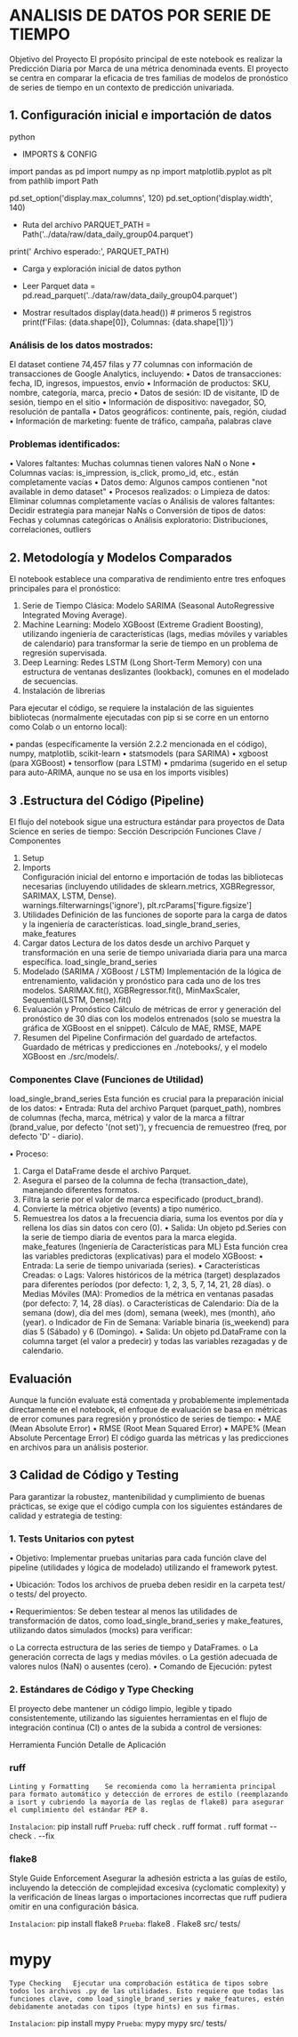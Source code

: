 
# ANALISIS DE DATOS POR SERIE DE TIEMPO


 Objetivo del Proyecto
El propósito principal de este notebook es realizar la Predicción Diaria por Marca  de una métrica denominada events. El proyecto se centra en comparar la eficacia de tres familias de modelos de pronóstico de series de tiempo en un contexto de predicción univariada.
## 1.	Configuración inicial e importación de datos
   python

* IMPORTS & CONFIG

import pandas as pd
import numpy as np
import matplotlib.pyplot as plt
from pathlib import Path

pd.set_option('display.max_columns', 120)
pd.set_option('display.width', 140)

* Ruta del archivo
PARQUET_PATH = Path('../data/raw/data_daily_group04.parquet')

print(' Archivo esperado:', PARQUET_PATH)
* Carga y exploración inicial de datos
python
* Leer Parquet
   data = pd.read_parquet('../data/raw/data_daily_group04.parquet')

*  Mostrar resultados
   display(data.head())  # primeros 5 registros
   print(f'Filas: {data.shape[0]}, Columnas: {data.shape[1]}')

### Análisis de los datos mostrados:

   El dataset contiene 74,457 filas y 77 columnas con información de transacciones de Google Analytics, incluyendo:
•	Datos de transacciones: fecha, ID, ingresos, impuestos, envío
•	Información de productos: SKU, nombre, categoría, marca, precio
•	Datos de sesión: ID de visitante, ID de sesión, tiempo en el sitio
•	Información de dispositivo: navegador, SO, resolución de pantalla
•	Datos geográficos: continente, país, región, ciudad
•	Información de marketing: fuente de tráfico, campaña, palabras clave

### Problemas identificados:

•	Valores faltantes: Muchas columnas tienen valores NaN o None
•	Columnas vacías: is_impression, is_click, promo_id, etc., están completamente vacías
•	Datos demo: Algunos campos contienen "not available in demo dataset"
•	Procesos realizados:
   o	Limpieza de datos: Eliminar columnas completamente vacías
   o	Análisis de valores faltantes: Decidir estrategia para manejar NaNs
   o	Conversión de tipos de datos: Fechas y columnas categóricas
   o	Análisis exploratorio: Distribuciones, correlaciones, outliers

## 2. Metodología y Modelos Comparados

El notebook establece una comparativa de rendimiento entre tres enfoques principales para el pronóstico:
1.	Serie de Tiempo Clásica: Modelo SARIMA (Seasonal AutoRegressive Integrated Moving Average).
2.	Machine Learning: Modelo XGBoost (Extreme Gradient Boosting), utilizando ingeniería de características (lags, medias móviles y variables de calendario) para transformar la serie de tiempo en un problema de regresión supervisada.
3.	Deep Learning: Redes LSTM (Long Short-Term Memory) con una estructura de ventanas deslizantes (lookback), comunes en el modelado de secuencias.
6.	Instalación de librerias

Para ejecutar el código, se requiere la instalación de las siguientes bibliotecas (normalmente ejecutadas con pip si se corre en un entorno como Colab o un entorno local):

•	pandas (específicamente la versión 2.2.2 mencionada en el código), numpy, matplotlib, scikit-learn
•	statsmodels (para SARIMA)
•	xgboost (para XGBoost)
•	tensorflow (para LSTM)
•	pmdarima (sugerido en el setup para auto-ARIMA, aunque no se usa en los imports visibles)

## 3 .Estructura del Código (Pipeline)

El flujo del notebook sigue una estructura estándar para proyectos de Data Science en series de tiempo:
Sección	Descripción	Funciones Clave / Componentes

1) Setup  
2) Imports	
   Configuración inicial del entorno e importación de todas las bibliotecas necesarias (incluyendo utilidades de sklearn.metrics, XGBRegressor, SARIMAX, LSTM, Dense).	
   warnings.filterwarnings('ignore'), plt.rcParams['figure.figsize']
3) Utilidades	Definición de las funciones de soporte para la carga de datos y la ingeniería de características.	load_single_brand_series, make_features
4) Cargar datos	Lectura de los datos desde un archivo Parquet y transformación en una serie de tiempo univariada diaria para una marca específica.
load_single_brand_series
5) Modelado (SARIMA / XGBoost / LSTM)	Implementación de la lógica de entrenamiento, validación y pronóstico para cada uno de los tres modelos.
SARIMAX.fit(), XGBRegressor.fit(), MinMaxScaler, Sequential(LSTM, Dense).fit()
6) Evaluación y Pronóstico	Cálculo de métricas de error y generación del pronóstico de 30 días con los modelos entrenados (solo se muestra la gráfica de XGBoost en el snippet).	Cálculo de MAE, RMSE, MAPE
7) Resumen del Pipeline	Confirmación del guardado de artefactos.	
Guardado de métricas y predicciones en ./notebooks/, y el modelo XGBoost en ./src/models/.



###	Componentes Clave (Funciones de Utilidad)
load_single_brand_series
Esta función es crucial para la preparación inicial de los datos:
•	Entrada: Ruta del archivo Parquet (parquet_path), nombres de columnas (fecha, marca, métrica) y valor de la marca a filtrar (brand_value, por defecto '(not set)'), y frecuencia de remuestreo (freq, por defecto 'D' - diario).

•	Proceso:

1.	Carga el DataFrame desde el archivo Parquet.
2.	Asegura el parseo de la columna de fecha (transaction_date), manejando diferentes formatos.
3.	Filtra la serie por el valor de marca especificado (product_brand).
4.	Convierte la métrica objetivo (events) a tipo numérico.
5.	Remuestrea los datos a la frecuencia diaria, suma los eventos por día y rellena los días sin datos con cero (0).
•	Salida: Un objeto pd.Series con la serie de tiempo diaria de eventos para la marca elegida.
make_features (Ingeniería de Características para ML)
Esta función crea las variables predictoras (explicativas) para el modelo XGBoost:
•	Entrada: La serie de tiempo univariada (series).
•	Características Creadas:
o	Lags: Valores históricos de la métrica (target) desplazados para diferentes períodos (por defecto: 1, 2, 3, 5, 7, 14, 21, 28 días).
o	Medias Móviles (MA): Promedios de la métrica en ventanas pasadas (por defecto: 7, 14, 28 días).
o	Características de Calendario: Día de la semana (dow), día del mes (dom), semana (week), mes (month), año (year).
o	Indicador de Fin de Semana: Variable binaria (is_weekend) para días 5 (Sábado) y 6 (Domingo).
•	Salida: Un objeto pd.DataFrame con la columna target (el valor a predecir) y todas las variables rezagadas y de calendario.

##	Evaluación
Aunque la función evaluate está comentada y probablemente implementada directamente en el notebook, el enfoque de evaluación se basa en métricas de error comunes para regresión y pronóstico de series de tiempo:
•	MAE (Mean Absolute Error)
•	RMSE (Root Mean Squared Error)
•	MAPE% (Mean Absolute Percentage Error)
El código guarda las métricas y las predicciones en archivos para un análisis posterior.

## 3	Calidad de Código y Testing

Para garantizar la robustez, mantenibilidad y cumplimiento de buenas prácticas, se exige que el código cumpla con los siguientes estándares de calidad y estrategia de testing:

### 1. Tests Unitarios con pytest
•	Objetivo: Implementar pruebas unitarias para cada función clave del pipeline (utilidades y lógica de modelado) utilizando el framework pytest.

•	Ubicación: Todos los archivos de prueba deben residir en la carpeta test/ o tests/ del proyecto.

•	Requerimientos: Se deben testear al menos las utilidades de transformación de datos, como load_single_brand_series y make_features, utilizando datos simulados (mocks) para verificar:

   o	La correcta estructura de las series de tiempo y DataFrames.
   o	La generación correcta de lags y medias móviles.
   o	La gestión adecuada de valores nulos (NaN) o ausentes (cero).
   •	Comando de Ejecución: pytest

### 2. Estándares de Código y Type Checking
El proyecto debe mantener un código limpio, legible y tipado consistentemente, utilizando las siguientes herramientas en el flujo de integración continua (CI) o antes de la subida a control de versiones:

Herramienta	Función	Detalle de Aplicación
### ruff
	Linting y Formatting	Se recomienda como la herramienta principal para formato automático y detección de errores de estilo (reemplazando a isort y cubriendo la mayoría de las reglas de flake8) para asegurar el cumplimiento del estándar PEP 8.
   `Instalacion`: pip install ruff
   `Prueba`: 
   ruff check .
   ruff format .
   ruff format --check . --fix
   

### flake8	
   Style Guide Enforcement	Asegurar la adhesión estricta a las guías de estilo, incluyendo la detección de complejidad excesiva (cyclomatic complexity) y la verificación de líneas largas o importaciones incorrectas que ruff pudiera omitir en una configuración básica.

   `Instalacion`: pip install flake8
   `Prueba`: 
   flake8 .
   Flake8 src/ tests/ 
   
# mypy
	Type Checking	Ejecutar una comprobación estática de tipos sobre todos los archivos .py de las utilidades. Esto requiere que todas las funciones clave, como load_single_brand_series y make_features, estén debidamente anotadas con tipos (type hints) en sus firmas.

   `Instalacion`: pip install mypy
   `Prueba`: 
   mypy 
   mypy src/ tests/
   


